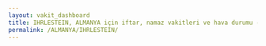 ```yaml
---
layout: vakit_dashboard
title: IHRLESTEIN, ALMANYA için iftar, namaz vakitleri ve hava durumu - ilçe/eyalet seç
permalink: /ALMANYA/IHRLESTEIN/
---
```


<script type="text/javascript">
  var GLOBAL_COUNTRY = 'ALMANYA';
  var GLOBAL_CITY = 'IHRLESTEIN';
  var GLOBAL_STATE = '';
  var lat = 72;
  var lon = 21;
</script>
